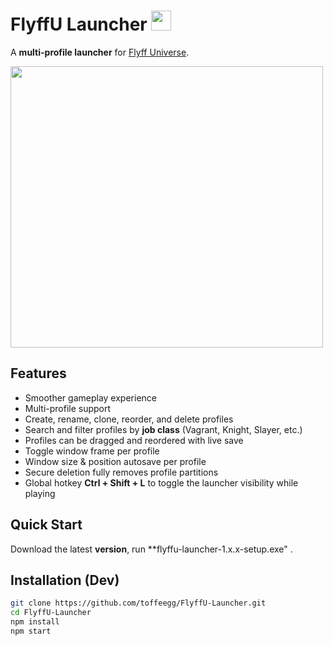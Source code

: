 # FlyffU Launcher <img src="https://github.com/toffeegg/FlyffU-Launcher/blob/main/icon.png" width="32" height="32" />

A **multi-profile launcher** for [Flyff Universe](https://universe.flyff.com/play). 

<img src="https://github.com/toffeegg/FlyffU-Launcher/blob/main/images/Screenshot%202025-09-21%20165956.png" width="500" height="450" />

## Features
- Smoother gameplay experience
- Multi-profile support
- Create, rename, clone, reorder, and delete profiles
- Search and filter profiles by **job class** (Vagrant, Knight, Slayer, etc.)
- Profiles can be dragged and reordered with live save
- Toggle window frame per profile
- Window size & position autosave per profile
- Secure deletion fully removes profile partitions
- Global hotkey **Ctrl + Shift + L** to toggle the launcher visibility while playing

## Quick Start
Download the latest **version**, run **flyffu-launcher-1.x.x-setup.exe" .

## Installation (Dev)
```bash
git clone https://github.com/toffeegg/FlyffU-Launcher.git
cd FlyffU-Launcher
npm install
npm start
